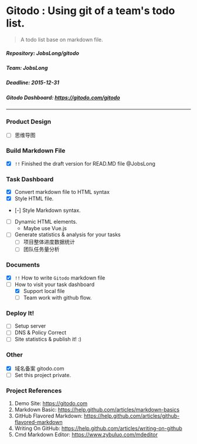 # Gitodo : Using git of a team's todo list.

> A todo list base on markdown file.

##### Repository: JobsLong/gitodo
##### Team: JobsLong
##### Deadline: 2015-12-31
##### Gitodo Dashboard: https://gitodo.com/gitodo

***

### Product Design

* [ ] 思维导图

### Build Markdown File

* [x] `!!` Finished the draft version for READ.MD file @JobsLong

### Task Dashboard

* [x] Convert markdown file to HTML syntax
* [x] Style HTML file.
* [-] Style Markdown syntax.
* [ ] Dynamic HTML elements.
  - Maybe use Vue.js
* [ ] Generate statistics & analysis for your tasks
  * [ ] 项目整体进度数据统计
  * [ ] 团队任务量分析

### Documents

* [x] `!!` How to write `Gitodo` markdown file
* [ ] How to visit your task dashboard
  * [x] Support local file
  * [ ] Team work with github flow.

### Deploy It!

* [ ] Setup server
* [ ] DNS & Policy Correct
* [ ] Site statistics & publish it! :)

### Other

* [x] 域名备案 gitodo.com
* [ ] Set this project private.

### Project References

1. Demo Site: https://gitodo.com
2. Markdown Basic: https://help.github.com/articles/markdown-basics
3. GitHub Flavored Markdown: https://help.github.com/articles/github-flavored-markdown
4. Writing On GitHub: https://help.github.com/articles/writing-on-github
5. Cmd Markdown Editor: https://www.zybuluo.com/mdeditor
